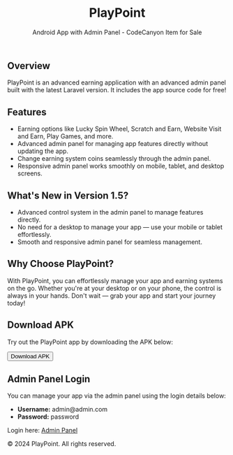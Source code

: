 <!DOCTYPE html>
<html lang="en">
<head>
    <meta charset="UTF-8">
    <meta name="viewport" content="width=device-width, initial-scale=1.0">
</head>
<body>
    <header>
        <h1>PlayPoint</h1>
        <p>Android App with Admin Panel - CodeCanyon Item for Sale</p>
    </header>
    <main>
        <section>
            <h2>Overview</h2>
            <p>
                PlayPoint is an advanced earning application with an advanced admin panel built with the latest Laravel version. It includes the app source code for free!
            </p>
        </section>
        <section>
            <h2>Features</h2>
            <ul>
                <li>Earning options like Lucky Spin Wheel, Scratch and Earn, Website Visit and Earn, Play Games, and more.</li>
                <li>Advanced admin panel for managing app features directly without updating the app.</li>
                <li>Change earning system coins seamlessly through the admin panel.</li>
                <li>Responsive admin panel works smoothly on mobile, tablet, and desktop screens.</li>
            </ul>
        </section>
        <section>
            <h2>What's New in Version 1.5?</h2>
            <ul>
                <li>Advanced control system in the admin panel to manage features directly.</li>
                <li>No need for a desktop to manage your app — use your mobile or tablet effortlessly.</li>
                <li>Smooth and responsive admin panel for seamless management.</li>
            </ul>
        </section>
        <section>
            <h2>Why Choose PlayPoint?</h2>
            <p>
                With PlayPoint, you can effortlessly manage your app and earning systems on the go. Whether you're at your desktop or on your phone, the control is always in your hands. Don't wait — grab your app and start your journey today!
            </p>
        </section>
        <section>
            <h2>Download APK</h2>
            <p>Try out the PlayPoint app by downloading the APK below:</p>
            <a href="https://www.mediafire.com/file/e5p61ors7gmqrbm/csm-play-point.apk/file" target="_blank">
                <button>Download APK</button>
            </a>
        </section>
        <section>
            <h2>Admin Panel Login</h2>
            <p>You can manage your app via the admin panel using the login details below:</p>
            <ul>
                <li><strong>Username:</strong> admin@admin.com</li>
                <li><strong>Password:</strong> password</li>
            </ul>
            <p>Login here: <a href="https://playpoint.csmdevelopers.com/admin" target="_blank">Admin Panel</a></p>
        </section>
        <footer>
            <p>&copy; 2024 PlayPoint. All rights reserved.</p>
        </footer>
    </main>
</body>
</html>
